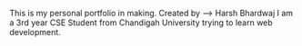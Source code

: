 This is my personal portfolio in making.
Created by --> Harsh Bhardwaj
I am a 3rd year CSE Student from Chandigah University trying to learn web development.